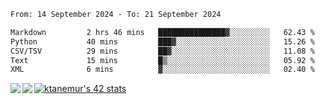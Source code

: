 <!--START_SECTION:waka-->

```txt
From: 14 September 2024 - To: 21 September 2024

Markdown         2 hrs 46 mins   ███████████████▓░░░░░░░░░   62.43 %
Python           40 mins         ███▓░░░░░░░░░░░░░░░░░░░░░   15.26 %
CSV/TSV          29 mins         ██▓░░░░░░░░░░░░░░░░░░░░░░   11.08 %
Text             15 mins         █▒░░░░░░░░░░░░░░░░░░░░░░░   05.92 %
XML              6 mins          ▓░░░░░░░░░░░░░░░░░░░░░░░░   02.40 %
```

<!--END_SECTION:waka-->
<a href="https://github.com/anuraghazra/github-readme-stats">
  <img align="left" src="https://github-readme-stats.vercel.app/api?username=Tanesan&count_private=true&show_icons=true" />
<img align="left" src="https://github-readme-stats.vercel.app/api/top-langs/?username=Tanesan" />
</a>

[![ktanemur's 42 stats](https://badge42.vercel.app/api/v2/cl1wslf6s002109l771rng2w8/stats?cursusId=21&coalitionId=62)](https://github.com/JaeSeoKim/badge42)

